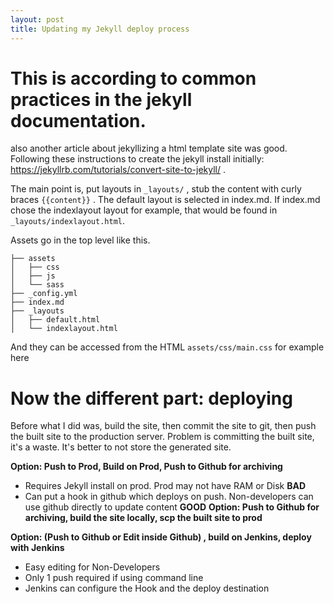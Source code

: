 ```yaml
---
layout: post
title: Updating my Jekyll deploy process
---
```

# This is according to common practices in the jekyll documentation.
also another article about jekyllizing a html template site was good.  
Following these instructions to create the jekyll install initially: https://jekyllrb.com/tutorials/convert-site-to-jekyll/ .  
  
The main point is, put layouts in `_layouts/` , stub the content with curly braces `{{content}}` .  The default layout is selected in index.md.  If index.md chose the indexlayout layout for example, that would be found in `_layouts/indexlayout.html`.  
  
Assets go in the top level like this.  
```
├── assets
│   ├── css
│   ├── js
│   └── sass
├── _config.yml
├── index.md
├── _layouts
│   ├── default.html
│   └── indexlayout.html
```  
  
And they can be accessed from the HTML `assets/css/main.css` for example here  
  
# Now the different part:  deploying
Before what I did was, build the site, then commit the site to git, then push the built site to the production server.  Problem is committing the built site, it's a waste.  It's better to not store the generated site.  
  
**Option:  Push to Prod, Build on Prod, Push to Github for archiving**
* Requires Jekyll install on prod.  Prod may not have RAM or Disk **BAD**
* Can put a hook in github which deploys on push.  Non-developers can use github directly to update content **GOOD**
**Option: Push to Github for archiving, build the site locally, scp the built site to prod**
  
**Option:  (Push to Github or Edit inside Github) , build on Jenkins, deploy with Jenkins**  
* Easy editing for Non-Developers
* Only 1 push required if using command line
* Jenkins can configure the Hook and the deploy destination

